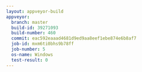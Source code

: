 ```yaml
---
layout: appveyor-build
appveyor:
  branch: master
  build-id: 39271093
  build-number: 460
  commit: eac592eaaad4681d9ed9aa8eef1ebe874e6b8af7
  job-id: mxm6ti0bhs9b78ff
  job-number: 5
  os-name: Windows
  test-result: 0
---
```

